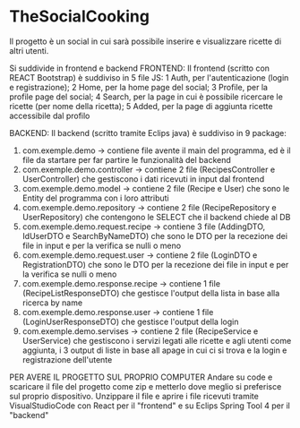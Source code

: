 # TheSocialCooking
Il progetto è un social in cui sarà possibile inserire e visualizzare ricette di altri utenti.

Si suddivide in frontend e backend
FRONTEND:
Il frontend (scritto con REACT Bootstrap) è suddiviso in 5 file JS: 1 Auth, per l'autenticazione (login e registrazione); 2 Home, per la home page del social; 3 Profile, per la profile page del social; 4 Search, per la page in cui è possibile ricercare le ricette (per nome della ricetta); 5 Added, per la page di aggiunta ricette accessibile dal profilo

BACKEND:
Il backend (scritto tramite Eclips java) è suddiviso in 9 package:
1. com.exemple.demo -> contiene file avente il main del programma, ed è il file da startare per far partire le funzionalità del backend
2. com.exemple.demo.controller -> contiene 2 file (RecipesController e UserController) che gestiscono i dati ricevuti in input dal frontend
3. com.exemple.demo.model -> contiene 2 file (Recipe e User) che sono le Entity del programma con i loro attributi
4. com.exemple.demo.repository -> contiene 2 file (RecipeRepository e UserRepository) che contengono le SELECT che il backend chiede al DB
5. com.exemple.demo.request.recipe -> contiene 3 file (AddingDTO, IdUserDTO e SearchByNameDTO) che sono le DTO per la recezione dei file in input e per la verifica se nulli o meno
6. com.exemple.demo.request.user -> contiene 2 file (LoginDTO e RegistrationDTO) che sono le DTO per la recezione dei file in input e per la verifica se nulli o meno
7. com.exemple.demo.response.recipe -> contiene 1 file (RecipeListResponseDTO) che gestisce l'output della lista in base alla ricerca by name
8. com.exemple.demo.response.user -> contiene 1 file (LoginUserResponseDTO) che gestisce l'output della login
9. com.exemple.demo.servises -> contiene 2 file (RecipeService e UserService) che gestiscono i servizi legati alle ricette e agli utenti come aggiunta, i 3 output di liste in base all apage in cui ci si trova e la login e registrazione dell'utente

PER AVERE IL PROGETTO SUL PROPRIO COMPUTER
Andare su code e scaricare il file del progetto come zip e metterlo dove meglio si preferisce sul proprio dispositivo.
Unzippare il file e aprire i file ricevuti tramite VisualStudioCode con React per il "frontend" e su Eclips Spring Tool 4 per il "backend"
